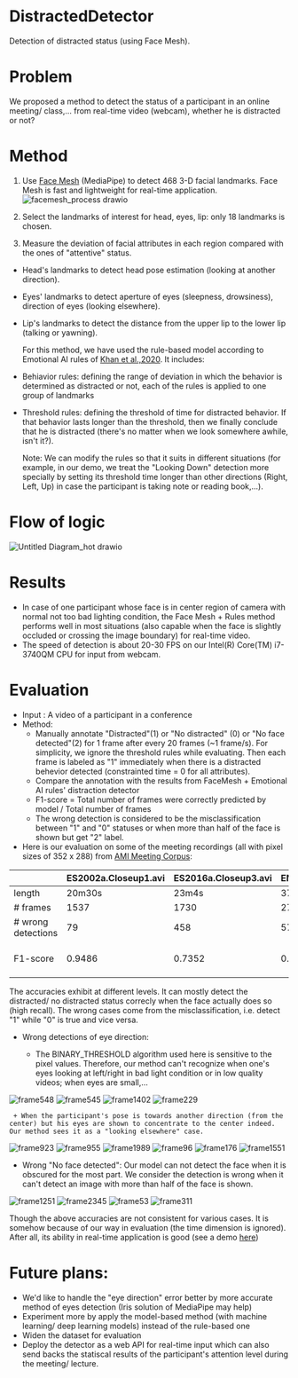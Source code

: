 # DistractedDetector
Detection of distracted status (using Face Mesh).

# Problem
We proposed a method to detect the status of a participant in an online meeting/ class,... from real-time video (webcam), whether he is distracted or not?

# Method

1. Use [Face Mesh](https://google.github.io/mediapipe/solutions/face_mesh.html) (MediaPipe) to detect 468 3-D facial landmarks. Face Mesh is fast and lightweight 
for real-time application.
  ![facemesh_process drawio](https://user-images.githubusercontent.com/80699068/150458401-b817e7bc-8a12-4f89-b22c-d9582b642ebe.png)

2. Select the landmarks of interest for head, eyes, lip: only 18 landmarks is chosen.

3. Measure the deviation of facial attributes in each region compared with the ones of "attentive" status.
- Head's landmarks to detect head pose estimation (looking at another direction).
- Eyes' landmarks to detect aperture of eyes (sleepness, drowsiness), direction of eyes (looking elsewhere).
- Lip's landmarks to detect the distance from the upper lip to the lower lip (talking or yawning).

  For this method, we have used the rule-based model according to Emotional AI rules of [Khan et al.,2020](http://dx.doi.org/10.5815/ijigsp.2020.02.03). It includes: 
- Behiavior rules: defining the range of deviation in which the behavior is determined as distracted or not, each of the rules is applied to one group of landmarks
- Threshold rules: defining the threshold of time for distracted behavior. If that behavior lasts longer than the threshold, then we finally conclude that he is distracted (there's no matter when we look somewhere awhile, isn't it?).

  Note: We can modify the rules so that it suits in different situations (for example, in our demo, we treat the "Looking Down" detection more specially by setting its threshold time longer than other directions (Right, Left, Up) in case the participant is taking note or reading book,...).

# Flow of logic
![Untitled Diagram_hot drawio](https://user-images.githubusercontent.com/80699068/150455792-94febdcf-bdad-4b53-8b84-594f304c07f2.png)


# Results
- In case of one participant whose face is in center region of camera with normal not too bad lighting condition, the Face Mesh + Rules method performs well in most situations (also capable when the face is slightly occluded or crossing the image boundary) for real-time video.
- The speed of detection is about 20-30 FPS on our Intel(R) Core(TM) i7-3740QM CPU for input from webcam.

# Evaluation
- Input : A  video of a participant in a conference
- Method: 
  - Manually annotate "Distracted"(1) or  "No distracted" (0) or "No face detected"(2) for 1 frame after every 20 frames (~1 frame/s). For simplicity, we ignore the threshold rules while evaluating. Then each frame is labeled as "1" immediately when there is a distracted behevior detected (constrainted time = 0 for all attributes).
  - Compare the annotation with the results from FaceMesh + Emotional AI rules' distraction detector
  - F1-score = Total number of frames were correctly predicted by model  /   Total number of frames 
  - The wrong detection is considered to be the misclassification between "1" and "0" statuses or when more than half of the face is shown but get "2" label.
 - Here is our evaluation on some of the meeting recordings (all with pixel sizes of 352 x 288) from [AMI Meeting Corpus](https://groups.inf.ed.ac.uk/ami/corpus/overview.shtml):

|                    | ES2002a.Closeup1.avi | ES2016a.Closeup3.avi | EN2003a.Closeup2.avi | EN2003a.Closeup1.avi | IB4003.Closeup1.avi | ES2016a.Closeup1.avi |                            |
|--------------------|----------------------|----------------------|----------------------|----------------------|---------------------|----------------------|----------------------------|
|  length            | 20m30s               | 23m4s                | 37m19s               | 37m17s               | 33m38s              | 23m3s                |                            |
| # frames           | 1537                 | 1730                 | 2799                 | 2796                 | 2523                | 1729                 |                            |
| # wrong detections | 79                   | 458                  | 573                  | 84                   | 162                 | 175                  |                            |
|F1-score           | 0.9486               | 0.7352               | 0.7953               | 0.9700               | 0.9358              | 0.8988               | Average score = 0.8806  |
   
   The accuracies exhibit at different levels. It can mostly detect the distracted/ no distracted status correcly when the face actually does so (high recall). The wrong cases come from the misclassification, i.e. detect "1" while "0" is true and vice versa.
   
   - Wrong detections of eye direction:
  
     + The BINARY_THRESHOLD algorithm used here is sensitive to the pixel values. Therefore, our method can't recognize when one's eyes looking at left/right in bad light condition or in low quality videos; when eyes are small,... 
     
![frame548](https://user-images.githubusercontent.com/80699068/150468654-1daa1830-9504-4918-bdfd-f92f0a8eeb00.jpg)
![frame545](https://user-images.githubusercontent.com/80699068/150468680-cb204f27-f0f3-465d-bf3e-f0663ca3688b.jpg)
![frame1402](https://user-images.githubusercontent.com/80699068/150479926-b6e82ec0-cc62-462b-a94b-4ff36e5c0008.jpg)
![frame229](https://user-images.githubusercontent.com/80699068/150480264-fed75e0f-cc0c-4893-b057-36ec698ca4e4.jpg)

     + When the participant's pose is towards another direction (from the center) but his eyes are shown to concentrate to the center indeed. Our method sees it as a "looking elsewhere" case.
     
![frame923](https://user-images.githubusercontent.com/80699068/150478029-b0c67e6a-736f-4529-ac38-9a24b7cbeaaf.jpg)
![frame955](https://user-images.githubusercontent.com/80699068/150478051-652362c3-afec-483f-8fa5-9e58d57e933d.jpg)
![frame1989](https://user-images.githubusercontent.com/80699068/150478255-70e2ef3b-56d7-461f-b92a-18fb6f26952c.jpg)
![frame96](https://user-images.githubusercontent.com/80699068/150479700-2d41d78a-f5d5-4128-b22f-2be4e4688de9.jpg)
![frame176](https://user-images.githubusercontent.com/80699068/150479834-510e5150-ec5a-430d-bff7-a371626a260a.jpg)
![frame1551](https://user-images.githubusercontent.com/80699068/150480113-16c189e0-1bdd-4cf5-b2e4-38dc14df0162.jpg)


   - Wrong "No face detected": Our model can not detect the face when it is obscured for the most part. We consider the detection is wrong when it can't detect an image with more than half of the face is shown.


![frame1251](https://user-images.githubusercontent.com/80699068/150479378-fc1dc539-f436-47e4-812d-7241d7b6c772.jpg)
![frame2345](https://user-images.githubusercontent.com/80699068/150479418-11c516e7-0449-424c-bddc-02dd93e32144.jpg)
![frame53](https://user-images.githubusercontent.com/80699068/150479547-027cfe79-ff16-426b-ac71-14b793654d7c.jpg)
![frame311](https://user-images.githubusercontent.com/80699068/150480649-fff09ebc-dfc8-4549-ab42-470d9fcad2db.jpg)

Though the above accuracies are not consistent for various cases. It is somehow because of our way in evaluation (the time dimension is ignored). After all, its ability in real-time application is good (see a demo [here](https://drive.google.com/file/d/1i1I_kpFz6aHlYTJp-SIRF_rFdKNkO_pq/view?usp=sharing))

# Future plans:
- We'd like to handle the "eye direction" error better by more accurate method of eyes detection (Iris solution of MediaPipe may help)
- Experiment more by apply the model-based method (with machine learning/ deep learning models) instead of the rule-based one
- Widen the dataset for evaluation
- Deploy the detector as a web API for real-time input which can also send backs the statiscal results of the participant's attention level during the meeting/ lecture. 

